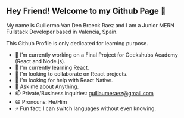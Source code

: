 ## Hey Friend! Welcome to my Github Page 👋

My name is Guillermo Van Den Broeck Raez and I am a Junior MERN Fullstack Developer based in Valencia, Spain.

This Github Profile is only dedicated for learning purpose.

- 🔭 I’m currently working on a Final Project for Geekshubs Academy (React and Node.js).
- 🌱 I’m currently learning React.
- 👯 I’m looking to collaborate on React projects.
- 🤔 I’m looking for help with React Native.
- 💬 Ask me about Anything.
- 📫 Private/Business inquiries: guillaumeraez@gmail.com
- 😄 Pronouns: He/Him
- ⚡ Fun fact: I can switch languages without even knowing.

